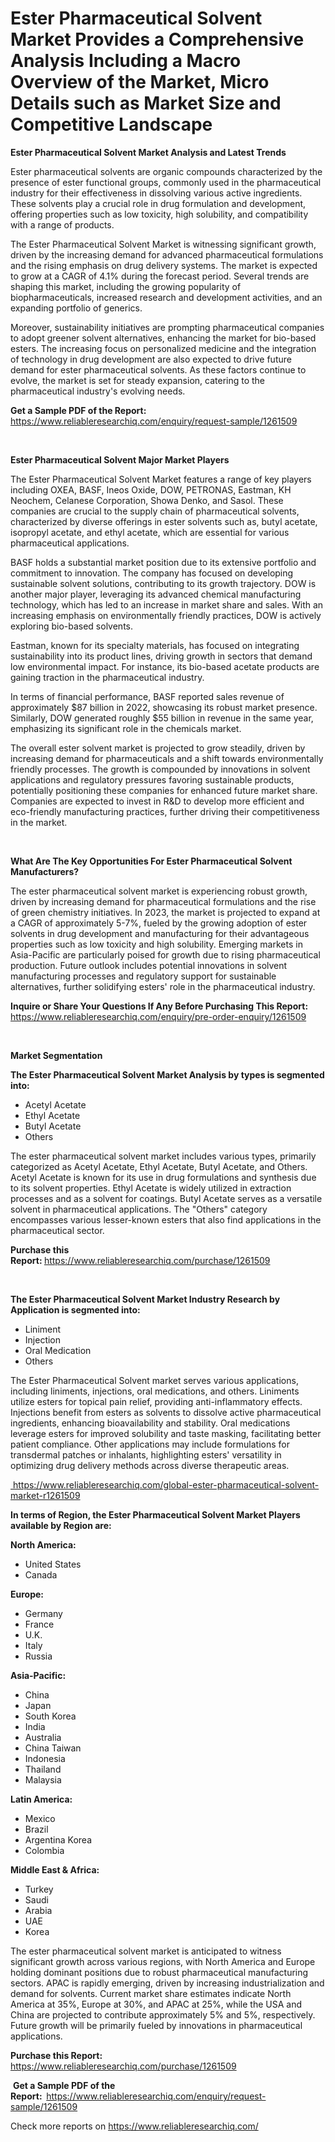 <p><h1>Ester Pharmaceutical Solvent Market Provides a Comprehensive Analysis Including a Macro Overview of the Market, Micro Details such as Market Size and Competitive Landscape</h1></p><p><strong>Ester Pharmaceutical Solvent Market Analysis and Latest Trends</strong></p>
<p><p>Ester pharmaceutical solvents are organic compounds characterized by the presence of ester functional groups, commonly used in the pharmaceutical industry for their effectiveness in dissolving various active ingredients. These solvents play a crucial role in drug formulation and development, offering properties such as low toxicity, high solubility, and compatibility with a range of products. </p><p>The Ester Pharmaceutical Solvent Market is witnessing significant growth, driven by the increasing demand for advanced pharmaceutical formulations and the rising emphasis on drug delivery systems. The market is expected to grow at a CAGR of 4.1% during the forecast period. Several trends are shaping this market, including the growing popularity of biopharmaceuticals, increased research and development activities, and an expanding portfolio of generics. </p><p>Moreover, sustainability initiatives are prompting pharmaceutical companies to adopt greener solvent alternatives, enhancing the market for bio-based esters. The increasing focus on personalized medicine and the integration of technology in drug development are also expected to drive future demand for ester pharmaceutical solvents. As these factors continue to evolve, the market is set for steady expansion, catering to the pharmaceutical industry's evolving needs.</p></p>
<p><strong>Get a Sample PDF of the Report:&nbsp;</strong> <a href="https://www.reliableresearchiq.com/enquiry/request-sample/1261509?utm_campaign=1870&utm_medium=2&utm_source=Github&utm_content=ia&utm_term=02022025&utm_id=ester-pharmaceutical-solvent">https://www.reliableresearchiq.com/enquiry/request-sample/1261509</a></p>
<p>&nbsp;</p>
<p><strong>Ester Pharmaceutical Solvent Major Market Players</strong></p>
<p><p>The Ester Pharmaceutical Solvent Market features a range of key players including OXEA, BASF, Ineos Oxide, DOW, PETRONAS, Eastman, KH Neochem, Celanese Corporation, Showa Denko, and Sasol. These companies are crucial to the supply chain of pharmaceutical solvents, characterized by diverse offerings in ester solvents such as, butyl acetate, isopropyl acetate, and ethyl acetate, which are essential for various pharmaceutical applications.</p><p>BASF holds a substantial market position due to its extensive portfolio and commitment to innovation. The company has focused on developing sustainable solvent solutions, contributing to its growth trajectory. DOW is another major player, leveraging its advanced chemical manufacturing technology, which has led to an increase in market share and sales. With an increasing emphasis on environmentally friendly practices, DOW is actively exploring bio-based solvents.</p><p>Eastman, known for its specialty materials, has focused on integrating sustainability into its product lines, driving growth in sectors that demand low environmental impact. For instance, its bio-based acetate products are gaining traction in the pharmaceutical industry.</p><p>In terms of financial performance, BASF reported sales revenue of approximately $87 billion in 2022, showcasing its robust market presence. Similarly, DOW generated roughly $55 billion in revenue in the same year, emphasizing its significant role in the chemicals market.</p><p>The overall ester solvent market is projected to grow steadily, driven by increasing demand for pharmaceuticals and a shift towards environmentally friendly processes. The growth is compounded by innovations in solvent applications and regulatory pressures favoring sustainable products, potentially positioning these companies for enhanced future market share. Companies are expected to invest in R&D to develop more efficient and eco-friendly manufacturing practices, further driving their competitiveness in the market.</p></p>
<p>&nbsp;</p>
<p><strong>What Are The Key Opportunities For Ester Pharmaceutical Solvent Manufacturers?</strong></p>
<p><p>The ester pharmaceutical solvent market is experiencing robust growth, driven by increasing demand for pharmaceutical formulations and the rise of green chemistry initiatives. In 2023, the market is projected to expand at a CAGR of approximately 5-7%, fueled by the growing adoption of ester solvents in drug development and manufacturing for their advantageous properties such as low toxicity and high solubility. Emerging markets in Asia-Pacific are particularly poised for growth due to rising pharmaceutical production. Future outlook includes potential innovations in solvent manufacturing processes and regulatory support for sustainable alternatives, further solidifying esters' role in the pharmaceutical industry.</p></p>
<p><strong>Inquire or Share Your Questions If Any Before Purchasing This Report:</strong> <a href="https://www.reliableresearchiq.com/enquiry/pre-order-enquiry/1261509?utm_campaign=1870&utm_medium=2&utm_source=Github&utm_content=ia&utm_term=02022025&utm_id=ester-pharmaceutical-solvent">https://www.reliableresearchiq.com/enquiry/pre-order-enquiry/1261509</a></p>
<p>&nbsp;</p>
<p><strong>Market Segmentation</strong></p>
<p><strong>The Ester Pharmaceutical Solvent Market Analysis by types is segmented into:</strong></p>
<p><ul><li>Acetyl Acetate</li><li>Ethyl Acetate</li><li>Butyl Acetate</li><li>Others</li></ul></p>
<p><p>The ester pharmaceutical solvent market includes various types, primarily categorized as Acetyl Acetate, Ethyl Acetate, Butyl Acetate, and Others. Acetyl Acetate is known for its use in drug formulations and synthesis due to its solvent properties. Ethyl Acetate is widely utilized in extraction processes and as a solvent for coatings. Butyl Acetate serves as a versatile solvent in pharmaceutical applications. The "Others" category encompasses various lesser-known esters that also find applications in the pharmaceutical sector.</p></p>
<p><strong>Purchase this Report:&nbsp;</strong><a href="https://www.reliableresearchiq.com/purchase/1261509?utm_campaign=1870&utm_medium=2&utm_source=Github&utm_content=ia&utm_term=02022025&utm_id=ester-pharmaceutical-solvent">https://www.reliableresearchiq.com/purchase/1261509</a></p>
<p>&nbsp;</p>
<p><strong>The Ester Pharmaceutical Solvent Market Industry Research by Application is segmented into:</strong></p>
<p><ul><li>Liniment</li><li>Injection</li><li>Oral Medication</li><li>Others</li></ul></p>
<p><p>The Ester Pharmaceutical Solvent market serves various applications, including liniments, injections, oral medications, and others. Liniments utilize esters for topical pain relief, providing anti-inflammatory effects. Injections benefit from esters as solvents to dissolve active pharmaceutical ingredients, enhancing bioavailability and stability. Oral medications leverage esters for improved solubility and taste masking, facilitating better patient compliance. Other applications may include formulations for transdermal patches or inhalants, highlighting esters' versatility in optimizing drug delivery methods across diverse therapeutic areas.</p></p>
<p><a href="https://www.reliableresearchiq.com/global-ester-pharmaceutical-solvent-market-r1261509?utm_campaign=1870&utm_medium=2&utm_source=Github&utm_content=ia&utm_term=02022025&utm_id=ester-pharmaceutical-solvent">&nbsp;https://www.reliableresearchiq.com/global-ester-pharmaceutical-solvent-market-r1261509</a></p>
<p><strong>In terms of Region, the Ester Pharmaceutical Solvent Market Players available by Region are:</strong></p>
<p>
    <p> <strong> North America: </strong>
        <ul>
            <li>United States</li>
            <li>Canada</li>
        </ul>
        </p> 
    <p> <strong> Europe: </strong>
        <ul>
            <li>Germany</li>
            <li>France</li>
            <li>U.K.</li>
            <li>Italy</li>
            <li>Russia</li>
        </ul>
        </p> 
    <p> <strong> Asia-Pacific: </strong>
        <ul>
            <li>China</li>
            <li>Japan</li>
            <li>South Korea</li>
            <li>India</li>
            <li>Australia</li>
            <li>China Taiwan</li>
            <li>Indonesia</li>
            <li>Thailand</li>
            <li>Malaysia</li>
        </ul>
        </p> 
    <p> <strong> Latin America: </strong>
        <ul>
            <li>Mexico</li>
            <li>Brazil</li>
            <li>Argentina Korea</li>
            <li>Colombia</li>
        </ul>
        </p> 
    <p> <strong> Middle East & Africa: </strong>
        <ul>
            <li>Turkey</li>
            <li>Saudi</li>
            <li>Arabia</li>
            <li>UAE</li>
            <li>Korea</li>
        </ul>
    </p>
    </p>
<p><p>The ester pharmaceutical solvent market is anticipated to witness significant growth across various regions, with North America and Europe holding dominant positions due to robust pharmaceutical manufacturing sectors. APAC is rapidly emerging, driven by increasing industrialization and demand for solvents. Current market share estimates indicate North America at 35%, Europe at 30%, and APAC at 25%, while the USA and China are projected to contribute approximately 5% and 5%, respectively. Future growth will be primarily fueled by innovations in pharmaceutical applications.</p></p>
<p><strong>Purchase this Report: </strong><a href="https://www.reliableresearchiq.com/purchase/1261509?utm_campaign=1870&utm_medium=2&utm_source=Github&utm_content=ia&utm_term=02022025&utm_id=ester-pharmaceutical-solvent">https://www.reliableresearchiq.com/purchase/1261509</a></p>
<p>&nbsp;<strong>Get a Sample PDF of the Report:&nbsp;&nbsp;</strong><a href="https://www.reliableresearchiq.com/enquiry/request-sample/1261509?utm_campaign=1870&utm_medium=2&utm_source=Github&utm_content=ia&utm_term=02022025&utm_id=ester-pharmaceutical-solvent">https://www.reliableresearchiq.com/enquiry/request-sample/1261509</a></p>
<p><strong></strong></p>
<p>Check more reports on <a href="https://www.reliableresearchiq.com/?utm_campaign=1870&utm_medium=2&utm_source=Github&utm_content=ia&utm_term=02022025&utm_id=ester-pharmaceutical-solvent">https://www.reliableresearchiq.com/</a></p>